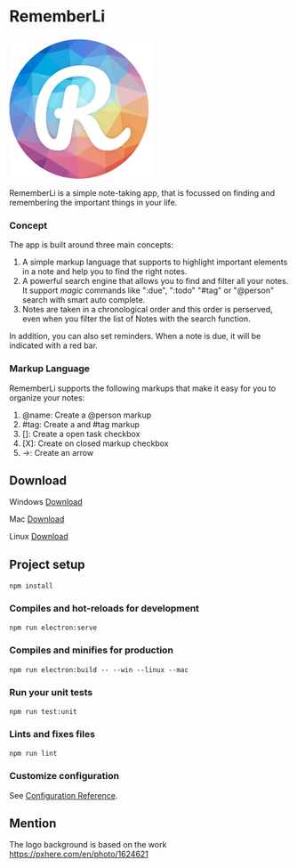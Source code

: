 # RememberLi

![RemeberLI Logo](https://github.com/KlausSchaefers/rememberli/blob/main/src/assets/Logo_Window_Circle_R_Triangle_Small.png)

 RememberLi is a simple note-taking app, that is focussed on finding and remembering the important things in your life.

### Concept

The app is built around three main concepts:

1. A simple markup language that supports to highlight important elements in a note and help you to find the right notes.
2. A powerful search engine that allows you to find and filter all your notes. It support *magic* commands like ":due", ":todo" "#tag" or "@person" search with smart auto complete.
3. Notes are taken in a chronological order and this order is perserved, even when you filter the list of Notes with the search function.

In addition, you can also set reminders. When a note is due, it will be indicated with a red bar.

### Markup Language

RememberLi supports the following markups that make it easy for you to organize your notes:

1. @name: Create a @person markup
2. #tag: Create a and #tag markup
3. []: Create a open task checkbox 
4. [X]: Create on closed markup checkbox 
5. ->: Create an arrow

## Download
Windows [Download](https://github.com/KlausSchaefers/rememberli/releases/download/Version1.0.3/RememberLi.Setup.1.0.3.exe)

Mac [Download](https://github.com/KlausSchaefers/rememberli/releases/download/Version1.0.3/RememberLi-1.0.3.dmg)

Linux [Download](https://github.com/KlausSchaefers/rememberli/releases/download/Version1.0.3/RememberLi-1.0.3.AppImage)

## Project setup
```
npm install
```

### Compiles and hot-reloads for development
```
npm run electron:serve 
```

### Compiles and minifies for production
```
npm run electron:build -- --win --linux --mac
```

### Run your unit tests
```
npm run test:unit
```

### Lints and fixes files
```
npm run lint
```

### Customize configuration
See [Configuration Reference](https://cli.vuejs.org/config/).



## Mention
The logo background is based on the work https://pxhere.com/en/photo/1624621
